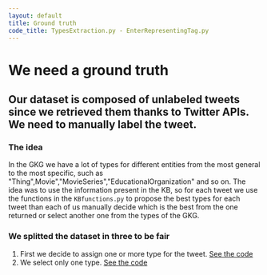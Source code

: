 ```yaml
---
layout: default
title: Ground truth
code_title: TypesExtraction.py - EnterRepresentingTag.py
---
```


# We need a ground truth
 
## Our dataset is composed of unlabeled tweets since we retrieved them thanks to Twitter APIs. We need to manually label the tweet.
### The idea

In the GKG we have a lot of types for different entities from the most general to the most specific, such as "Thing",Movie","MovieSeries","EducationalOrganization" and so on. The idea was to use the information present in the KB, so for each tweet we use the functions in the ```KBfunctions.py``` to propose the best types for each tweet than each of us manually decide which is the best from the one returned or select another one from the types of the GKG.

### We splitted the dataset in three to be fair
1. First we decide to assign one or more type for the tweet. [See the code](/wir_project/pages/ground/extraction)
2. We select only one type. [See the code](/wir_project/pages/ground/represent)